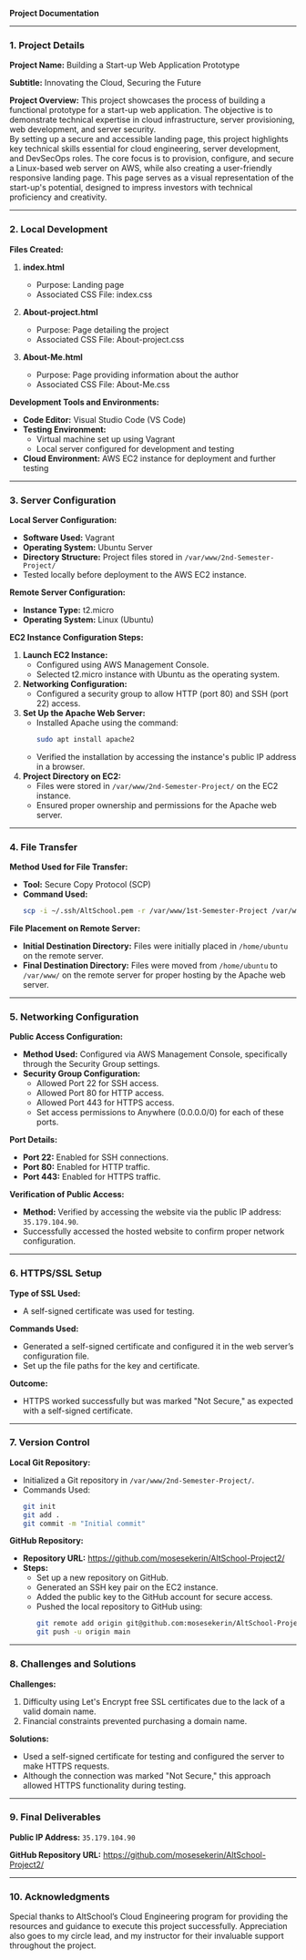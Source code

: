 **Project Documentation**

---

### 1. Project Details

**Project Name:**
Building a Start-up Web Application Prototype  

**Subtitle:**
Innovating the Cloud, Securing the Future  

**Project Overview:**
This project showcases the process of building a functional prototype for a start-up web application. The objective is to demonstrate technical expertise in cloud infrastructure, server provisioning, web development, and server security.  
By setting up a secure and accessible landing page, this project highlights key technical skills essential for cloud engineering, server development, and DevSecOps roles. The core focus is to provision, configure, and secure a Linux-based web server on AWS, while also creating a user-friendly responsive landing page. This page serves as a visual representation of the start-up's potential, designed to impress investors with technical proficiency and creativity.  

---

### 2. Local Development

**Files Created:**
1. **index.html**
   - Purpose: Landing page
   - Associated CSS File: index.css

2. **About-project.html**
   - Purpose: Page detailing the project
   - Associated CSS File: About-project.css

3. **About-Me.html**
   - Purpose: Page providing information about the author
   - Associated CSS File: About-Me.css

**Development Tools and Environments:**
- **Code Editor:** Visual Studio Code (VS Code)
- **Testing Environment:**
  - Virtual machine set up using Vagrant
  - Local server configured for development and testing
- **Cloud Environment:** AWS EC2 instance for deployment and further testing

---

### 3. Server Configuration

**Local Server Configuration:**
- **Software Used:** Vagrant
- **Operating System:** Ubuntu Server
- **Directory Structure:** Project files stored in `/var/www/2nd-Semester-Project/`
- Tested locally before deployment to the AWS EC2 instance.

**Remote Server Configuration:**
- **Instance Type:** t2.micro
- **Operating System:** Linux (Ubuntu)

**EC2 Instance Configuration Steps:**
1. **Launch EC2 Instance:**
   - Configured using AWS Management Console.
   - Selected t2.micro instance with Ubuntu as the operating system.
2. **Networking Configuration:**
   - Configured a security group to allow HTTP (port 80) and SSH (port 22) access.
3. **Set Up the Apache Web Server:**
   - Installed Apache using the command:
     ```bash
     sudo apt install apache2
     ```
   - Verified the installation by accessing the instance's public IP address in a browser.
4. **Project Directory on EC2:**
   - Files were stored in `/var/www/2nd-Semester-Project/` on the EC2 instance.
   - Ensured proper ownership and permissions for the Apache web server.

---

### 4. File Transfer

**Method Used for File Transfer:**
- **Tool:** Secure Copy Protocol (SCP)
- **Command Used:**
  ```bash
  scp -i ~/.ssh/AltSchool.pem -r /var/www/1st-Semester-Project /var/www/2nd-Semester-Project ubuntu@35.179.104.90:/home/ubuntu/
  ```

**File Placement on Remote Server:**
- **Initial Destination Directory:** Files were initially placed in `/home/ubuntu` on the remote server.
- **Final Destination Directory:** Files were moved from `/home/ubuntu` to `/var/www/` on the remote server for proper hosting by the Apache web server.

---

### 5. Networking Configuration

**Public Access Configuration:**
- **Method Used:** Configured via AWS Management Console, specifically through the Security Group settings.
- **Security Group Configuration:**
  - Allowed Port 22 for SSH access.
  - Allowed Port 80 for HTTP access.
  - Allowed Port 443 for HTTPS access.
  - Set access permissions to Anywhere (0.0.0.0/0) for each of these ports.

**Port Details:**
- **Port 22:** Enabled for SSH connections.
- **Port 80:** Enabled for HTTP traffic.
- **Port 443:** Enabled for HTTPS traffic.

**Verification of Public Access:**
- **Method:** Verified by accessing the website via the public IP address: `35.179.104.90`.
- Successfully accessed the hosted website to confirm proper network configuration.

---

### 6. HTTPS/SSL Setup

**Type of SSL Used:**
- A self-signed certificate was used for testing.

**Commands Used:**
- Generated a self-signed certificate and configured it in the web server’s configuration file.
- Set up the file paths for the key and certificate.

**Outcome:**
- HTTPS worked successfully but was marked "Not Secure," as expected with a self-signed certificate.

---

### 7. Version Control

**Local Git Repository:**
- Initialized a Git repository in `/var/www/2nd-Semester-Project/`.
- Commands Used:
  ```bash
  git init
  git add .
  git commit -m "Initial commit"
  ```

**GitHub Repository:**
- **Repository URL:** https://github.com/mosesekerin/AltSchool-Project2/
- **Steps:**
  - Set up a new repository on GitHub.
  - Generated an SSH key pair on the EC2 instance.
  - Added the public key to the GitHub account for secure access.
  - Pushed the local repository to GitHub using:
    ```bash
    git remote add origin git@github.com:mosesekerin/AltSchool-Project2.git
    git push -u origin main
    ```

---

### 8. Challenges and Solutions

**Challenges:**
1. Difficulty using Let's Encrypt free SSL certificates due to the lack of a valid domain name.
2. Financial constraints prevented purchasing a domain name.

**Solutions:**
- Used a self-signed certificate for testing and configured the server to make HTTPS requests.
- Although the connection was marked "Not Secure," this approach allowed HTTPS functionality during testing.

---

### 9. Final Deliverables

**Public IP Address:** `35.179.104.90`

**GitHub Repository URL:** https://github.com/mosesekerin/AltSchool-Project2/

---

### 10. Acknowledgments

Special thanks to AltSchool’s Cloud Engineering program for providing the resources and guidance to execute this project successfully. Appreciation also goes to my circle lead, and my instructor for their invaluable support throughout the project.

